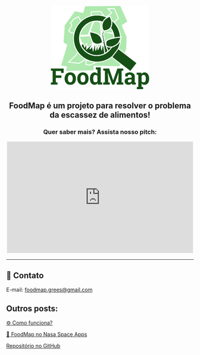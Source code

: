 <html>
  <head>
    <style>
      .object-center {
        text-align: center;
      }
    </style>
  </head>
  <body>
    <div class="object-center">
      <img src="FoodMap.png" alt="FoodMap" width="263.75" height="224.625">
      <h2> FoodMap é um projeto para resolver o problema da escassez de alimentos!</h2>
      <h3> Quer saber mais? Assista nosso pitch:</h3>
      <iframe width="500" height="300" src="https://www.youtube.com/embed/9Hh9YAS3nlI" title="YouTube video player" frameborder="0" allow="accelerometer; autoplay; clipboard-write; encrypted-media; gyroscope; picture-in-picture" allowfullscreen></iframe>
    </div>
  </body>
</html>

---
## 📧 Contato
E-mail: foodmap.grees@gmail.com
## Outros posts: 
[⚙️ Como funciona?](Resumo.md) 

[🚀 FoodMap no Nasa Space Apps](https://2020.spaceappschallenge.org/challenges/sustain/sustaining-our-planet-future-generations/teams/grees-1/project)

[Repositório no GitHub](https://github.com/foodmap-grees)
